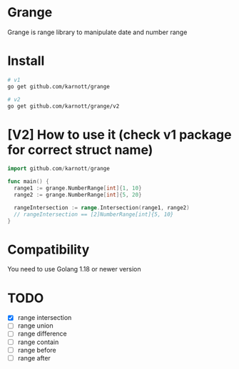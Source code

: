 # Grange

Grange is range library to manipulate date and number range

# Install

```bash
# v1
go get github.com/karnott/grange

# v2
go get github.com/karnott/grange/v2
```

# [V2] How to use it (check v1 package for correct struct name)

```go
import github.com/karnott/grange

func main() {
  range1 := grange.NumberRange[int]{1, 10}
  range2 := grange.NumberRange[int]{5, 20}

  rangeIntersection := range.Intersection(range1, range2) 
  // rangeIntersection == [2]NumberRange[int]{5, 10}
}
```
# Compatibility

You need to use Golang 1.18 or newer version

# TODO

- [x] range intersection
- [ ] range union
- [ ] range difference
- [ ] range contain
- [ ] range before
- [ ] range after